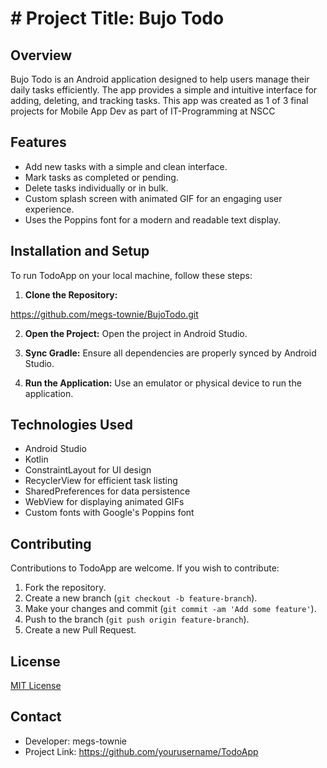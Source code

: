 # # Project Title: Bujo Todo

## Overview
Bujo Todo is an Android application designed to help users manage their daily tasks efficiently. 
The app provides a simple and intuitive interface for adding, deleting, and tracking tasks.
This app was created as 1 of 3 final projects for Mobile App Dev as part of IT-Programming 
    at NSCC

    
## Features
- Add new tasks with a simple and clean interface.
- Mark tasks as completed or pending.
- Delete tasks individually or in bulk.
- Custom splash screen with animated GIF for an engaging user experience.
- Uses the Poppins font for a modern and readable text display.

## Installation and Setup
To run TodoApp on your local machine, follow these steps:

1. **Clone the Repository:**

https://github.com/megs-townie/BujoTodo.git

2. **Open the Project:**
   Open the project in Android Studio.

3. **Sync Gradle:**
   Ensure all dependencies are properly synced by Android Studio.

4. **Run the Application:**
   Use an emulator or physical device to run the application.

## Technologies Used
- Android Studio
- Kotlin
- ConstraintLayout for UI design
- RecyclerView for efficient task listing
- SharedPreferences for data persistence
- WebView for displaying animated GIFs
- Custom fonts with Google's Poppins font

## Contributing
Contributions to TodoApp are welcome. If you wish to contribute:

1. Fork the repository.
2. Create a new branch (`git checkout -b feature-branch`).
3. Make your changes and commit (`git commit -am 'Add some feature'`).
4. Push to the branch (`git push origin feature-branch`).
5. Create a new Pull Request.

## License
[MIT License](LICENSE.md)

## Contact
- Developer: megs-townie
- Project Link: https://github.com/yourusername/TodoApp
